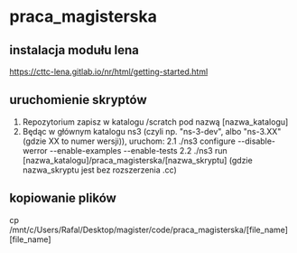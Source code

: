# praca_magisterska

## instalacja modułu lena 
https://cttc-lena.gitlab.io/nr/html/getting-started.html

## uruchomienie skryptów
1. Repozytorium zapisz w katalogu /scratch pod nazwą [nazwa_katalogu]
2. Będąc w głównym katalogu ns3 (czyli np. "ns-3-dev", albo "ns-3.XX" (gdzie XX to numer wersji)), uruchom:
   2.1 ./ns3 configure --disable-werror --enable-examples --enable-tests
   2.2 ./ns3 run [nazwa_katalogu]/praca_magisterska/[nazwa_skryptu]
       (gdzie nazwa_skryptu jest bez rozszerzenia .cc)

## kopiowanie plików

cp /mnt/c/Users/Rafal/Desktop/magister/code/praca_magisterska/[file_name] [file_name]